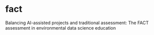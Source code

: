 # fact
Balancing AI-assisted projects and traditional assessment: The FACT assessment in environmental data science education   
